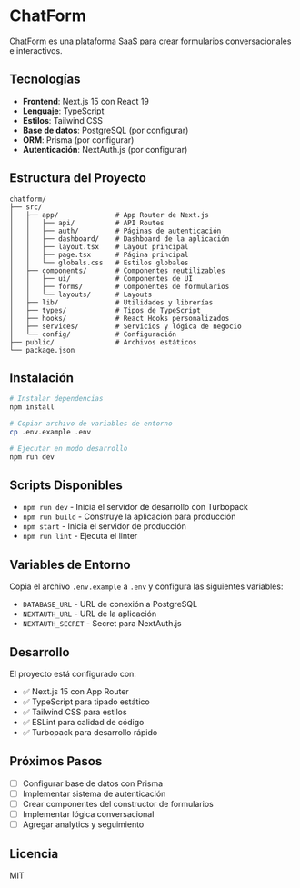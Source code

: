 # ChatForm

ChatForm es una plataforma SaaS para crear formularios conversacionales e interactivos.

## Tecnologías

- **Frontend**: Next.js 15 con React 19
- **Lenguaje**: TypeScript
- **Estilos**: Tailwind CSS
- **Base de datos**: PostgreSQL (por configurar)
- **ORM**: Prisma (por configurar)
- **Autenticación**: NextAuth.js (por configurar)

## Estructura del Proyecto

```
chatform/
├── src/
│   ├── app/              # App Router de Next.js
│   │   ├── api/          # API Routes
│   │   ├── auth/         # Páginas de autenticación
│   │   ├── dashboard/    # Dashboard de la aplicación
│   │   ├── layout.tsx    # Layout principal
│   │   ├── page.tsx      # Página principal
│   │   └── globals.css   # Estilos globales
│   ├── components/       # Componentes reutilizables
│   │   ├── ui/           # Componentes de UI
│   │   ├── forms/        # Componentes de formularios
│   │   └── layouts/      # Layouts
│   ├── lib/              # Utilidades y librerías
│   ├── types/            # Tipos de TypeScript
│   ├── hooks/            # React Hooks personalizados
│   ├── services/         # Servicios y lógica de negocio
│   └── config/           # Configuración
├── public/               # Archivos estáticos
└── package.json
```

## Instalación

```bash
# Instalar dependencias
npm install

# Copiar archivo de variables de entorno
cp .env.example .env

# Ejecutar en modo desarrollo
npm run dev
```

## Scripts Disponibles

- `npm run dev` - Inicia el servidor de desarrollo con Turbopack
- `npm run build` - Construye la aplicación para producción
- `npm start` - Inicia el servidor de producción
- `npm run lint` - Ejecuta el linter

## Variables de Entorno

Copia el archivo `.env.example` a `.env` y configura las siguientes variables:

- `DATABASE_URL` - URL de conexión a PostgreSQL
- `NEXTAUTH_URL` - URL de la aplicación
- `NEXTAUTH_SECRET` - Secret para NextAuth.js

## Desarrollo

El proyecto está configurado con:

- ✅ Next.js 15 con App Router
- ✅ TypeScript para tipado estático
- ✅ Tailwind CSS para estilos
- ✅ ESLint para calidad de código
- ✅ Turbopack para desarrollo rápido

## Próximos Pasos

- [ ] Configurar base de datos con Prisma
- [ ] Implementar sistema de autenticación
- [ ] Crear componentes del constructor de formularios
- [ ] Implementar lógica conversacional
- [ ] Agregar analytics y seguimiento

## Licencia

MIT
